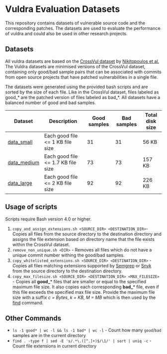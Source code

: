 # Vuldra Evaluation Datasets

This repository contains datasets of vulnerable source code and the corresponding patches. The datasets are used to
evaluate the performance of vuldra and could also be used in other research projects.

## Datasets

All vuldra datasets are based on the [CrossVul dataset](https://zenodo.org/records/4734050)
by [Nikitopoulos et al.](https://dl.acm.org/doi/10.1145/3468264.3473122) The Vuldra datasets are minimised versions of
the CrossVul dataset, containing only good/bad sample pairs that can be associated with commits from open source
projects that have patched vulnerabilities in a single file.

The datasets were generated using the provided bash scripts and are sorted by the size of each file. Like in the
CrossVul dataset, files labeled as good_* are the patched
version of files labeled as bad_*. All datasets have a balanced number of good and bad samples.

| Dataset                    | Description                          | Good samples | Bad samples | Total disk size |
|----------------------------|--------------------------------------|--------------|-------------|-----------------|
| [data_small](data_small)   | Each good file <= 1 KB file size     | 31           | 31          | 56 KB           |
| [data_medium](data_medium) | Each good file <= 1.7 KB file size   | 73           | 73          | 157 KB          |
| [data_large](data_large)   | Each good file <= 2 KB file size     | 92           | 92          | 226 KB          |

## Usage of scripts

Scripts require Bash version 4.0 or higher.

1. `copy_and_assign_extensions.sh <SOURCE_DIR> <DESTINATION_DIR>`- Copies all files from the source
   directory to the destination directory and assigns the file extension based on directory name that the file exists
   within the CrossVul dataset.
2. `remove_non_unique.sh <DIR>` - Removes all files which do not have a unique commit number withing the good/bad
   samples.
3. `copy_whitelisted_extensions.sh <SOURCE_DIR> <DESTINATION_DIR>` - Copies all files matching extensions
   supported by [Semgrep](https://semgrep.dev/docs/supported-languages/)
   or [Snyk](https://docs.snyk.io/scan-using-snyk/supported-languages-and-frameworks) from the source directory to the
   destination directory.
4. `copy_max_filesize.sh <SOURCE_DIR> <DESTINATION_DIR> <MAX_FILESIZE>` - Copies all **good_*** files that are smaller
   or equal to the specified maximum file size. It also copies each corresponding **bad_*** file, even if this file
   exceeds the specified max file size. Provide the maximum file size with a suffix _c = Bytes_, _k = KB_, _M = MB_
   which is then used by the [find](https://man7.org/linux/man-pages/man1/find.1.html) command.

## Other Commands

- `ls -1 good* | wc -l && ls -1 bad* | wc -l` - Count how many `good`/`bad` samples are in the current directory
- `find . -type f | sed -E 's/.*\.([^.]+)$/\1/' | sort | uniq -c` - Count file extensions in current directory